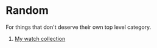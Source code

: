 
# Random

For things that don't deserve their own top level category.

1. [My watch collection](watches.html)